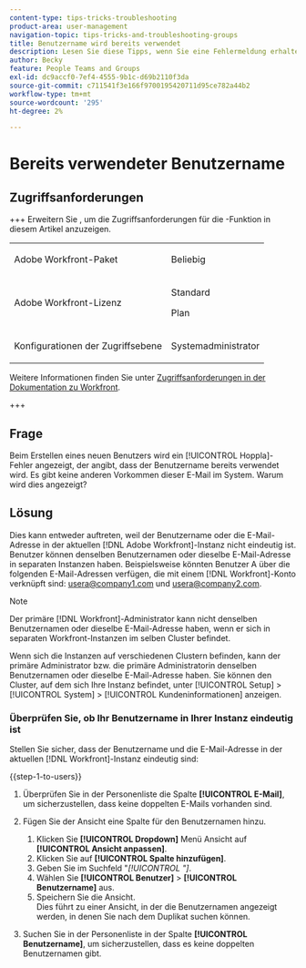 ```yaml
---
content-type: tips-tricks-troubleshooting
product-area: user-management
navigation-topic: tips-tricks-and-troubleshooting-groups
title: Benutzername wird bereits verwendet
description: Lesen Sie diese Tipps, wenn Sie eine Fehlermeldung erhalten, dass der Benutzername bereits vergeben ist.
author: Becky
feature: People Teams and Groups
exl-id: dc9accf0-7ef4-4555-9b1c-d69b2110f3da
source-git-commit: c711541f3e166f9700195420711d95ce782a44b2
workflow-type: tm+mt
source-wordcount: '295'
ht-degree: 2%

---
```


# Bereits verwendeter Benutzername

## Zugriffsanforderungen

+++ Erweitern Sie , um die Zugriffsanforderungen für die -Funktion in diesem Artikel anzuzeigen.

<table style="table-layout:auto">
 <col> 
 <col>
 <tbody> 
  <tr> 
   <td>Adobe Workfront-Paket</td> 
   <td><p>Beliebig</p></td> 
  </tr> 
  <tr> 
   <td>Adobe Workfront-Lizenz</td> 
   <td>
   <p>Standard</p>
   <p>Plan</p></td>
  </tr> 
  <tr> 
   <td>Konfigurationen der Zugriffsebene</td> 
   <td><p>Systemadministrator</p> </td> 
  </tr> 
 </tbody> 
</table>

Weitere Informationen finden Sie unter [Zugriffsanforderungen in der Dokumentation zu Workfront](/help/quicksilver/administration-and-setup/add-users/access-levels-and-object-permissions/access-level-requirements-in-documentation.md).

+++

## Frage

Beim Erstellen eines neuen Benutzers wird ein [!UICONTROL Hoppla]-Fehler angezeigt, der angibt, dass der Benutzername bereits verwendet wird. Es gibt keine anderen Vorkommen dieser E-Mail im System. Warum wird dies angezeigt?

## Lösung

Dies kann entweder auftreten, weil der Benutzername oder die E-Mail-Adresse in der aktuellen [!DNL Adobe Workfront]-Instanz nicht eindeutig ist. Benutzer können denselben Benutzernamen oder dieselbe E-Mail-Adresse in separaten Instanzen haben. Beispielsweise könnten Benutzer A über die folgenden E-Mail-Adressen verfügen, die mit einem [!DNL Workfront]-Konto verknüpft sind: usera@company1.com und usera@company2.com.

>[!NOTE]
>
>Der primäre [!DNL Workfront]-Administrator kann nicht denselben Benutzernamen oder dieselbe E-Mail-Adresse haben, wenn er sich in separaten Workfront-Instanzen im selben Cluster befindet.
>
>Wenn sich die Instanzen auf verschiedenen Clustern befinden, kann der primäre Administrator bzw. die primäre Administratorin denselben Benutzernamen oder dieselbe E-Mail-Adresse haben. Sie können den Cluster, auf dem sich Ihre Instanz befindet, unter [!UICONTROL Setup] > [!UICONTROL System] > [!UICONTROL Kundeninformationen] anzeigen.

### Überprüfen Sie, ob Ihr Benutzername in Ihrer Instanz eindeutig ist

Stellen Sie sicher, dass der Benutzername und die E-Mail-Adresse in der aktuellen [!DNL Workfront]-Instanz eindeutig sind:

{{step-1-to-users}}

1. Überprüfen Sie in der Personenliste die Spalte **[!UICONTROL E-Mail]**, um sicherzustellen, dass keine doppelten E-Mails vorhanden sind.
1. Fügen Sie der Ansicht eine Spalte für den Benutzernamen hinzu.

   1. Klicken Sie **[!UICONTROL Dropdown]** Menü Ansicht auf **[!UICONTROL Ansicht anpassen]**.
   1. Klicken Sie auf **[!UICONTROL Spalte hinzufügen]**.
   1. Geben Sie im Suchfeld &quot;*[!UICONTROL &quot;]*.
   1. Wählen Sie **[!UICONTROL Benutzer]** > **[!UICONTROL Benutzername]** aus.
   1. Speichern Sie die Ansicht.\
      Dies führt zu einer Ansicht, in der die Benutzernamen angezeigt werden, in denen Sie nach dem Duplikat suchen können.

1. Suchen Sie in der Personenliste in der Spalte **[!UICONTROL Benutzername]**, um sicherzustellen, dass es keine doppelten Benutzernamen gibt.

